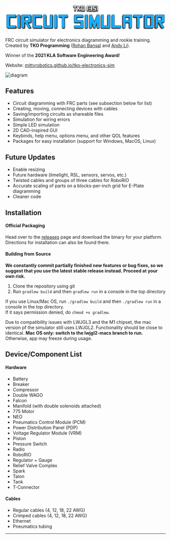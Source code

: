 ![TKO Circuit Simulator](https://github.com/MittyRobotics/tko-electronics-sim/blob/master/assets/img/logo/circuitsim.png)
---

FRC circuit simulator for electronics diagramming and rookie training.<br>
Created by **TKO Programming** ([Rohan Bansal](https://github.com/Rohan-Bansal) and [Andy Li](https://github.com/AndyLi23)).

Winner of the **2021 KLA Software Engineering Award**!

Website: [mittyrobotics.github.io/tko-electronics-sim](https://mittyrobotics.github.io/tko-electronics-sim/)

![diagram](https://www.chiefdelphi.com/uploads/default/original/3X/4/b/4b3d36734577676d8211377c06b7b3f657fd1967.png)

## Features

- Circuit diagramming with FRC parts (see subsection below for list)
- Creating, moving, connecting devices with cables
- Saving/importing circuits as shareable files
- Simulation for wiring errors
- Simple LED simulation
- 2D CAD-inspired GUI
- Keybinds, help menu, options menu, and other QOL features
- Packages for easy installation (support for Windows, MacOS, Linux)

## Future Updates

- Enable resizing
- Future hardware (limelight, RSL, sensors, servos, etc.) 
- Twisted cables and groups of three cables for RoboRIO
- Accurate scaling of parts on a blocks-per-inch grid for E-Plate diagramming
- Cleaner code

## Installation

#### Official Packaging

Head over to the [releases](https://github.com/MittyRobotics/tko-electronics-sim/releases) page and download the binary for your platform. Directions for installation can also be found there.

#### Building from Source

**We constantly commit partially finished new features or bug fixes, so we suggest that you use the latest stable release instead. Proceed at your own risk.**

1. Clone the repository using git
2. Run `gradlew build` and then `gradlew run` in a console in the top directory

If you use Linux/Mac OS, run `./gradlew build` and then `./gradlew run` in a console in the top directory. <br>
If it says permission denied, do `chmod +x gradlew`.

Due to compatibility issues with LWJGL3 and the M1 chipset, the mac version pf the simulator still uses LWJGL2. Functionality should be close to identical. **Mac OS only: switch to the lwjgl2-macs branch to run.** Otherwise, app may freeze during usage.

## Device/Component List

#### Hardware
- Battery<br>
- Breaker<br>
- Compressor<br>
- Double WAGO<br>
- Falcon<br>
- Manifold (with double solenoids attached)<br>
- 775 Motor<br>
- NEO<br>
- Pneumatics Control Module (PCM)<br>
- Power Distribution Panel (PDP)<br>
- Voltage Regulator Module (VRM)<br>
- Piston<br>
- Pressure Switch<br>
- Radio<br>
- RoboRIO<br>
- Regulator + Gauge<br>
- Relief Valve Complex<br>
- Spark<br>
- Talon<br>
- Tank<br>
- T-Connector<br>

#### Cables

- Regular cables (4, 12, 18, 22 AWG)
- Crimped cables (4, 12, 18, 22 AWG)
- Ethernet
- Pneumatics tubing

---
